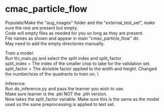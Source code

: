 # cmac_particle_flow

Populate/Make the "aug_images" folder and the "external_test_set", make sure the rest are present but empty. \
Code will empty files as needed for you so long as they are present. \
File names as shown and appear in main "cmac_particle_flow" dir. \
May need to add the empty directories manually. 

Train a model: \
Run ttv_main.py and select the split index and split_factor. \
split_index = The index of the smaller crop to take for the validation set. \
split_factor = The divisible factor applied to the width and height. Changed the number/size of the quadrants to train on. \

Inference: \
Run do_inference.py and pass the learner you wish to use. \
Make sure learner is the .pkl NOT the .pth version. \
Now takes the split_factor variable. Make sure this is the same as the model used so the same preprocessing is applied to test set. 

